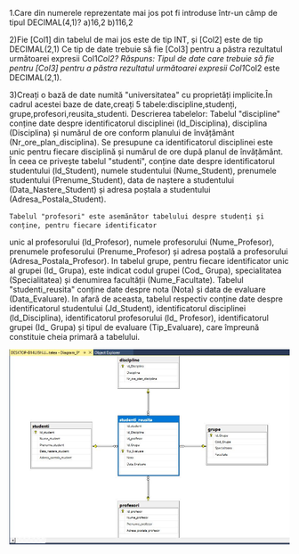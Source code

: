 1.Care din numerele reprezentate mai jos pot fi introduse într-un câmp de tipul DECIMAL(4,1)?
a)16,2
b)116,2

2)Fie [Col1] din tabelul de mai jos este de tip INT, și [Col2] este de tip DECIMAL(2,1)
Ce tip de date trebuie să fie [Col3] pentru a păstra rezultatul următoarei expresii Col1*Col2?
Răspuns:
Tipul de date care trebuie să fie pentru [Col3] pentru a păstra rezultatul următoarei expresii Col1*Col2 este DECIMAL(2,1).

3)Creați o bază de date numită "universitatea" cu proprietăți implicite.În cadrul acestei baze de date,creați 5 tabele:discipline,studenți,
grupe,profesori,reusita_studenti.
 Descrierea tabelelor:
     Tabelul "discipline" conține date despre identificatorul disciplinei (ld_Disciplina), disciplina
(Disciplina) și numărul de ore conform planului de învățământ (Nr_ore_plan_disciplina). Se presupune
ca identificatorul disciplinei este unic pentru fiecare disciplină și numărul de ore după planul de
învățământ.
     În ceea ce privește tabelul "studenti", conține date despre identificatorul studentului (ld_Student),
numele studentului (Nume_Student), prenumele studentului (Prenume_Student), data de naștere a
studentului (Data_Nastere_Student) și adresa poștala a studentului (Adresa_Postala_Student). 

    Tabelul "profesori" este asemănător tabelului despre studenți și conține, pentru fiecare identificator
unic al profesorului (ld_Profesor), numele profesorului (Nume_Profesor), prenumele profesorului
(Prenume_Profesor) și adresa poștală a profesorului (Adresa_Postala_Profesor).
    In tabelul grupe, pentru fiecare identificator unic al grupei (Id_ Grupa), este indicat codul grupei
(Cod_ Grupa), specialitatea (Specialitatea) și denumirea facultății (Nume_Facultate).
    Tabelul "studenti_reusita" conține date despre nota (Nota) și data de evaluare (Data_Evaluare). In
afară de aceasta, tabelul respectiv conține date despre identificatorul studentului (Jd_Student),
identificatorul disciplinei (ld_Disciplina), identificatorul profesorului (ld_ Profesor), identificatorul grupei
(Id_ Grupa) și tipul de evaluare (Tip_Evaluare), care împreună constituie cheia primară a tabelului.

<img src = "10.jpg"/>
